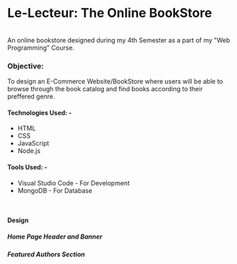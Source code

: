 <h1>Le-Lecteur: The Online BookStore</h1>
<br>
An online bookstore designed during my 4th Semester as a part of my "Web Programming" Course. 
<br>
<h3>Objective:</h3> To design an E-Commerce Website/BookStore where users will be able to browse through the book catalog and find books according to their preffered genre.
<br>
<h4>Technologies Used: -</h4>
<ul>
<li>HTML</li> 
<li>CSS</li> 
<li>JavaScript</li> 
<li>Node.js</li>
</ul>
<h4>Tools Used: -</h4>
<ul>
<li>Visual Studio Code - For Development</li>
<li>MongoDB - For Database</li>
</ul>
<br>
<h4>Design</h4>
<h5>Home Page Header and Banner</h5>
<h5>Featured Authors Section</h5>
